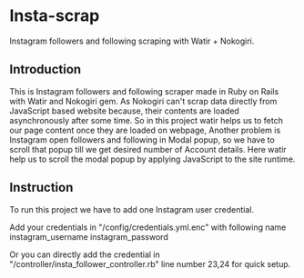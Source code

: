# Insta-scrap

Instagram followers and following scraping with Watir + Nokogiri.

## Introduction

This is Instagram followers and following scraper made in Ruby on Rails with Watir and Nokogiri gem.
As Nokogiri can't scrap data directly from JavaScript based website because, their contents are loaded asynchronously after some time.
So in this project watir helps us to fetch our page content once they are loaded on webpage, Another problem is Instagram open followers and following in Modal popup, so we have to scroll that popup till we get desired number of Account details. Here watir help us to scroll the modal popup by applying JavaScript to the site runtime.

## Instruction

To run this project we have to add one Instagram user credential.

Add your credentials in "/config/credentials.yml.enc" with following name
instagram_username
instagram_password

Or you can directly add the credential in "/controller/insta_follower_controller.rb" line number 23,24 for quick setup.
